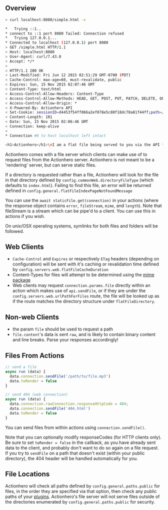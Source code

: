 ## Overview

```bash
> curl localhost:8080/simple.html -v

*   Trying ::1..
* connect to ::1 port 8080 failed: Connection refused
*   Trying 127.0.0.1...
* Connected to localhost (127.0.0.1) port 8080
> GET /simple.html HTTP/1.1
> Host: localhost:8080
> User-Agent: curl/7.43.0
> Accept: */*
>
< HTTP/1.1 200 OK
< Last-Modified: Fri Jun 12 2015 02:51:29 GMT-0700 (PDT)
< Cache-Control: max-age=60, must-revalidate, public
< Expires: Sun, 15 Nov 2015 02:07:46 GMT
< Content-Type: text/html
< Access-Control-Allow-Headers: Content-Type
< Access-Control-Allow-Methods: HEAD, GET, POST, PUT, PATCH, DELETE, OPTIONS, TRACE
< Access-Control-Allow-Origin: *
< X-Powered-By: Actionhero API
< Set-Cookie: sessionID=d4453f54ff066a2ef078e5c80f18dc78a81f44ff;path=/;expires=Sun, 15 Nov 2015 03:06:46 GMT;
< Content-Length: 101
< Date: Sun, 15 Nov 2015 02:06:46 GMT
< Connection: keep-alive
<
* Connection #0 to host localhost left intact

<h1>Actionhero</h1>\nI am a flat file being served to you via the API from ./public/simple.html<br />
```

Actionhero comes with a file server which clients can make use of to request files from the Actionhero server. Actionhero is not meant to be a 'rendering' server, but can serve static files.

If a directory is requested rather than a file, Actionhero will look for the file in that directory defined by `config.commonWeb.directoryFileType` (which defaults to `index.html`). Failing to find this file, an error will be returned defined in `config.general.flatFileIndexPageNotFoundMessage`

You can use the `await staticFile.get(connection)` in your actions (where the response object contains `error`, `fileStream`, `mime`, and `length`). Note that fileStream is a stream which can be pipe'd to a client. You can use this in actions if you wish.

On unix/OSX operating systems, symlinks for both files and folders will be followed.

## Web Clients

- `Cache-Control` and `Expires` or respectively `ETag` headers (depending on configuration) will be sent with it's caching or revalidation time defined by `config.servers.web.flatFileCacheDuration`
- Content-Types for files will attempt to be determined using the [mime package](https://npmjs.org/package/mime)
- Web clients may request `connection.params.file` directly within an action which makes use of `api.sendFile`, or if they are under the `config.servers.web.urlPathForFiles` route, the file will be looked up as if the route matches the directory structure under `flatFileDirectory`.

## Non-web Clients

- the param `file` should be used to request a path
- `file.content`'s data is sent `raw`, and is likely to contain binary content and line breaks. Parse your responses accordingly!

## Files From Actions

```ts
// send a file
async run (data) {
  data.connection.sendFile('/path/to/file.mp3')
  data.toRender = false
}

// send 404 (web connection)
async run (data) {
  data.connection.rawConnection.responseHttpCode = 404;
  data.connection.sendFile('404.html')
  data.toRender = false
}
```

You can send files from within actions using `connection.sendFile()`.

Note that you can optionally modify responseCodes (for HTTP clients only). Be sure to set `toRender = false` in the callback, as you have already sent data to the client, and probably don't want to do so again on a file request. If you try to `sendFile` on a path that doesn't exist (within your public directory), the 404 header will be handled automatically for you.

## File Locations

Actionhero will check all paths defined by `config.general.paths.public` for files, in the order they are specified via that option, then check any public paths of your [plugins](/tutorials/plugins). Actionhero's file server will not serve files outside of the directories enumerated by `config.general.paths.public` for security.
